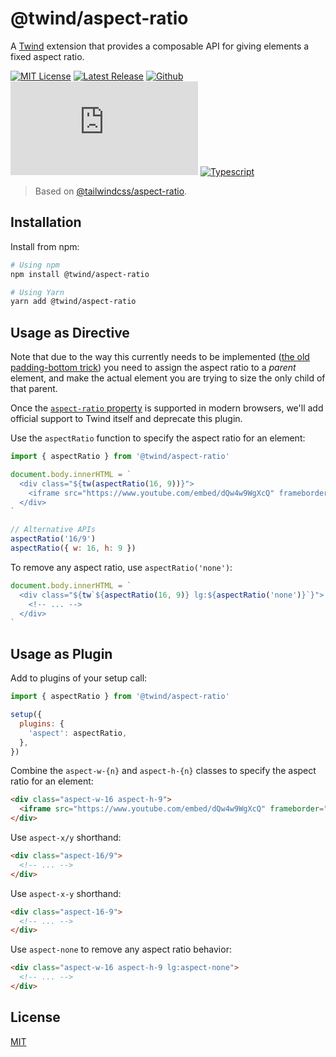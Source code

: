 # @twind/aspect-ratio

A [Twind](https://twind.dev) extension that provides a composable API for giving elements a fixed aspect ratio.

[![MIT License](https://flat.badgen.net/github/license/tw-in-js/twind-aspect-ratio)](https://github.com/tw-in-js/twind-aspect-ratio/blob/main/LICENSE)
[![Latest Release](https://flat.badgen.net/npm/v/@twind/aspect-ratio?icon=npm&label&cache=10800&color=blue)](https://www.npmjs.com/package/@twind/aspect-ratio)
[![Github](https://flat.badgen.net/badge/icon/tw-in-js%2Ftwind-aspect-ratio?icon=github&label)](https://github.com/tw-in-js/twind-aspect-ratio)
[![Module Size](https://flat.badgen.net/badgesize/brotli/https:/unpkg.com/@twind/aspect-ratio/aspect-ratio.js?icon=jsdelivr&label&color=blue&cache=10800)](https://unpkg.com/@twind/aspect-ratio/aspect-ratio.js 'brotli module size')
[![Typescript](https://flat.badgen.net/badge/icon/included?icon=typescript&label)](https://unpkg.com/browse/@twind/aspect-ratio/aspect-ratio.d.ts)

> Based on [@tailwindcss/aspect-ratio](https://github.com/tailwindlabs/tailwindcss-aspect-ratio).

## Installation

Install from npm:

```sh
# Using npm
npm install @twind/aspect-ratio

# Using Yarn
yarn add @twind/aspect-ratio
```

## Usage as Directive

Note that due to the way this currently needs to be implemented ([the old padding-bottom trick](https://css-tricks.com/aspect-ratio-boxes/)) you need to assign the aspect ratio to a _parent_ element, and make the actual element you are trying to size the only child of that parent.

Once the [`aspect-ratio` property](https://developer.mozilla.org/en-US/docs/Web/CSS/aspect-ratio) is supported in modern browsers, we'll add official support to Twind itself and deprecate this plugin.

Use the `aspectRatio` function to specify the aspect ratio for an element:

```js
import { aspectRatio } from '@twind/aspect-ratio'

document.body.innerHTML = `
  <div class="${tw(aspectRatio(16, 9))}">
    <iframe src="https://www.youtube.com/embed/dQw4w9WgXcQ" frameborder="0" allow="accelerometer; autoplay; clipboard-write; encrypted-media; gyroscope; picture-in-picture" allowfullscreen></iframe>
  </div>
`

// Alternative APIs
aspectRatio('16/9')
aspectRatio({ w: 16, h: 9 })
```

To remove any aspect ratio, use `aspectRatio('none')`:

```js
document.body.innerHTML = `
  <div class="${tw`${aspectRatio(16, 9)} lg:${aspectRatio('none')}`}">
    <!-- ... -->
  </div>
`
```

## Usage as Plugin

Add to plugins of your setup call:

```js
import { aspectRatio } from '@twind/aspect-ratio'

setup({
  plugins: {
    'aspect': aspectRatio,
  },
})
```

Combine the `aspect-w-{n}` and `aspect-h-{n}` classes to specify the aspect ratio for an element:

```html
<div class="aspect-w-16 aspect-h-9">
  <iframe src="https://www.youtube.com/embed/dQw4w9WgXcQ" frameborder="0" allow="accelerometer; autoplay; clipboard-write; encrypted-media; gyroscope; picture-in-picture" allowfullscreen></iframe>
</div>
```

Use `aspect-x/y` shorthand:

```html
<div class="aspect-16/9">
  <!-- ... -->
</div>
```

Use `aspect-x-y` shorthand:

```html
<div class="aspect-16-9">
  <!-- ... -->
</div>
```

Use `aspect-none` to remove any aspect ratio behavior:

```html
<div class="aspect-w-16 aspect-h-9 lg:aspect-none">
  <!-- ... -->
</div>
```

## License

[MIT](https://github.com/tw-in-js/aspect-ratio/blob/main/LICENSE)
